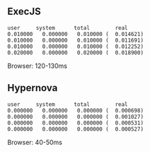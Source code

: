 ## ExecJS

```
user     system      total        real
0.010000   0.000000   0.010000 (  0.014621)
0.010000   0.000000   0.010000 (  0.011691)
0.010000   0.000000   0.010000 (  0.012252)
0.020000   0.000000   0.020000 (  0.018900)
```

Browser: 120-130ms


## Hypernova

```
user     system      total        real
0.000000   0.000000   0.000000 (  0.000698)
0.000000   0.000000   0.000000 (  0.001027)
0.000000   0.000000   0.000000 (  0.000531)
0.000000   0.000000   0.000000 (  0.000527)
```

Browser: 40-50ms
